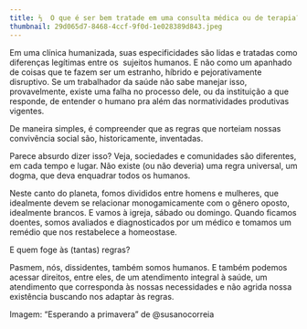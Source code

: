 ```yaml
---
title: ⅔  O que é ser bem tratade em uma consulta médica ou de terapia?
thumbnail: 29d065d7-8468-4ccf-9f0d-1e028389d843.jpeg
---
```

<!--StartFragment-->

Em uma clínica humanizada, suas especificidades são lidas e tratadas como diferenças legítimas entre os  sujeitos humanos. E não como um apanhado de coisas que te fazem ser um estranho, híbrido e pejorativamente disruptivo. Se um trabalhador da saúde não sabe manejar isso, provavelmente, existe uma falha no processo dele, ou da instituição a que responde, de entender o humano pra além das normatividades produtivas vigentes. 



De maneira simples, é compreender que as regras que norteiam nossas convivência social são, historicamente, inventadas.

Parece absurdo dizer isso? Veja, sociedades e comunidades são diferentes, em cada tempo e lugar. Não existe (ou não deveria) uma regra universal, um dogma, que deva enquadrar todos os humanos. 



Neste canto do planeta, fomos divididos entre homens e mulheres, que idealmente devem se relacionar monogamicamente com o gênero oposto, idealmente brancos. E vamos à igreja, sábado ou domingo. Quando ficamos doentes, somos avaliados e diagnosticados por um médico e tomamos um remédio que nos restabelece a homeostase. 



E quem foge às (tantas) regras?

Pasmem, nós, dissidentes, também somos humanos. E também podemos acessar direitos, entre eles, de um atendimento integral à saúde, um atendimento que corresponda às nossas necessidades e não agrida nossa existência buscando nos adaptar às regras.   



Imagem: “Esperando a primavera” de @susanocorreia



<!--EndFragment-->